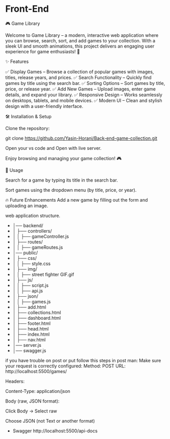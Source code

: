 # Front-End

🎮 Game Library

Welcome to Game Library – a modern, interactive web application where you can browse, search, sort, and add games to your collection. With a sleek UI and smooth animations, this project delivers an engaging user experience for game enthusiasts! 🚀

✨ Features

✅ Display Games – Browse a collection of popular games with images, titles, release years, and prices.
✅ Search Functionality – Quickly find games by title using the search bar.
✅ Sorting Options – Sort games by title, price, or release year.
✅ Add New Games – Upload images, enter game details, and expand your library.
✅ Responsive Design – Works seamlessly on desktops, tablets, and mobile devices.
✅ Modern UI – Clean and stylish design with a user-friendly interface.

🛠️ Installation & Setup

Clone the repository:

git clone https://github.com/Yasin-Horani/Back-end-game-collection.git

Open your vs code and Open with live server.

Enjoy browsing and managing your game collection! 🎮

📌 Usage

Search for a game by typing its title in the search bar.

Sort games using the dropdown menu (by title, price, or year).

🔥 Future Enhancements
Add a new game by filling out the form and uploading an image.

web application structure.
- │── backend/
- │   ├── controllers/
- │   │   ├── gameController.js
- │   ├── routes/
- │   │   ├── gameRoutes.js
- │── public/
- │   ├── css/
- │   │   ├── style.css
- │   ├── img/
- │   │   ├── street fighter GIF.gif
- │   ├── js/
- │   │   ├── script.js
- │   │   ├── api.js
- │   ├── json/
- │   │   ├── games.js
- │   ├── add.html
- │   ├── collections.html
- │   ├── dashboard.html
- │   ├── footer.html
- │   ├── head.html
- │   ├── index.html
- │   ├── nav.html
- │── server.js
- │── swagger.js

if you have trouble on post or put follow this steps in post man:
Make sure your request is correctly configured:
Method: POST
URL: http://localhost:5500/games/

Headers:

Content-Type: application/json

Body (raw, JSON format):

Click Body → Select raw

Choose JSON (not Text or another format)


- Swagger 
http://localhost:5500/api-docs

